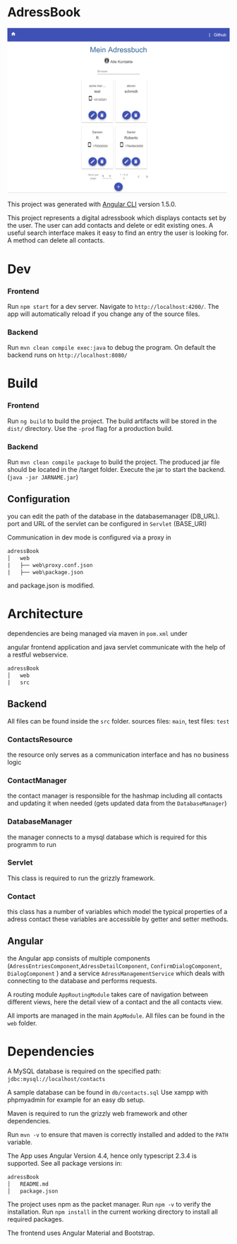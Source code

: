 # AdressBook

 <img src="web/src/assets/localhost_4200_adressDetail_26.png" alt="Interface" style="width: 600px;"/>

This project was generated with [Angular CLI](https://github.com/angular/angular-cli) version 1.5.0.

This project represents a digital adressbook which displays contacts set by the user. The user can add contacts and delete or edit existing ones. A useful search interface makes it easy to find an entry the user is looking for. A method can delete all contacts.


# Dev

### Frontend
Run `npm start` for a dev server. Navigate to `http://localhost:4200/`. The app will automatically reload if you change any of the source files.

### Backend
Run `mvn clean compile exec:java` to debug the program.
On default the backend runs on `http://localhost:8080/`


# Build

### Frontend
Run `ng build` to build the project. The build artifacts will be stored in the `dist/` directory. Use the `-prod` flag for a production build.

### Backend
Run `mvn clean compile package` to build the project. The produced jar file should be located in the /target folder.
Execute the jar to start the backend. (`java -jar JARNAME.jar`)

<!-- ## Running unit tests

Run `ng test` to execute the unit tests via [Karma](https://karma-runner.github.io).

## Running end-to-end tests

Run `ng e2e` to execute the end-to-end tests via [Protractor](http://www.protractortest.org/). -->

## Configuration
you can edit the path of the database in the databasemanager (DB_URL).
port and URL of the servlet can be configured in `Servlet` (BASE_URI)

Communication in dev mode is configured via a proxy in
```
adressBook
│   web
|   ├── web\proxy.conf.json
|   ├── web\package.json
```
and package.json is modified.

# Architecture
dependencies are being managed via maven in `pom.xml` under <dependencies>


angular frontend application and java servlet communicate with the help of a restful webservice.

```
adressBook
│   web
|   src
```

## Backend
All files can be found inside the `src` folder.
sources files: `main`, test files: `test`

### ContactsResource
the resource only serves as a communication interface and has no business logic

### ContactManager
the contact manager is responsible for the hashmap including all contacts and updating it when needed (gets updated data from the `DatabaseManager`)


### DatabaseManager
the manager  connects to a mysql database which is required for this programm to run

### Servlet
This class is required to run the grizzly framework.


### Contact
this class has a number of variables which model the typical properties of a adress contact
these variables are accessible by getter and setter methods.

## Angular
the Angular app consists of multiple components (`AdressEntriesComponent`,`AdressDetailComponent`, `ConfirmDialogComponent`, `DialogComponent` ) and a service `AdressManagementService` which deals with connecting to the database and performs requests.

A routing module `AppRoutingModule` takes care of navigation between different views, here the detail view of a contact and the all contacts view.

All imports are managed in the main `AppModule`.
All files can be found in the `web` folder.


# Dependencies
A MySQL database is required on the specified path: `jdbc:mysql://localhost/contacts`

A sample database can be found in `db/contacts.sql`
Use xampp with phpmyadmin for example for an easy db setup.

Maven is required to run the grizzly web framework and other dependencies.

Run `mvn -v` to ensure that maven is correctly installed and added to the `PATH` variable.

The App uses Angular Version 4.4, hence only typescript 2.3.4 is supported. See all package versions in:
```
adressBook
│   README.md
│   package.json  
```

The project uses npm as the packet manager.
 Run `npm -v` to verify the installation.
 Run `npm install` in the current working directory to install all required packages.

 The frontend uses Angular Material and Bootstrap.

